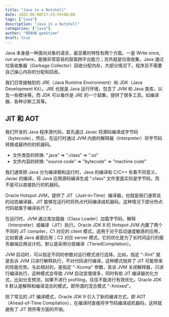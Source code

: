 ```yaml
---
title: "Java in a Nutshell"
date: 2022-06-08T17:23:59+08:00
tags: ["java"]
description: "Java in a Nutshell"
categories: ["java"]
author: "杨晓峰·geektime"
draft: true
---
```


Java 本身是一种面向对象的语言，最显著的特性有两个方面，一是 Write once, run anywhere，能够非常容易的获取跨平台能力；另外就是垃圾收集，Java 通过垃圾收集器（Garbage Collector）回收分配内存，大部分情况下，程序员不需要自己操心内存的分配和回收。

我们日常接触到的 JRE（Java Runtime Environment）和 JDK（Java Development Kit）。JRE 也就是 Java 运行环境，包含了 JVM 和 Java 类库，以及一些模块等。而 JDK 可以看作是 JRE 的一个超集，提供了很多工具，如编译器、各种诊断工具等。

## JIT 和 AOT

我们开发的 Java 程序源代码，首先通过 Javac 将源码编译成字节码（bytecode），然后，在运行时通过 JVM 内嵌的解释器（Interpreter）将字节码转换成最终的的机器码。

+ 文件类型的转换: ".java" => ".class" => ".so"
+ 文件内容的转换: "source code" => "bytecode" => "machine code"

我们通常把 Java 分为编译期和运行时，Java 的编译和 C/C++ 有着不同意义，Javac 的编译，将 Java 应用源码编译生成 ".class" 文件里面实际是字节码，而不是可以直接执行的机器码。

Oracle Hotspot JVM，提供了 JIT（Just-in-Time）编译器，也就是我们通常说的动态编译器，JIT 能够在运行时将热点代码编译成机器码，这种情况下部分热点代码就属于编译执行了。

在运行时，JVM 通过类加载器（Class Loader）加载字节码，解释（Interpreter）或编译（JIT）执行。Oracle JDK 8 的 Hotspot JVM 内置了两个不同的 JIT compiler，C1 对应的 client 模式，适用于对于启动速度敏感的应用，比如普通 Java 桌面应用；C2 对应 server 模式，它的优化是为了长时间运行的服务器端应用设计的。默认是采用分层编译（TieredCompilation）。

JVM 启动时，可以指定不同的参数对运行模式进行选择。比如，指定 "-Xint" 就是告诉 JVM 只进行解释执行，不对代码进行编译，这种模式抛弃了 JIT 可能带来的性能优势。与此相对的，是指定 "-Xcomp" 参数，告诉 JVM 关闭解释器，只进行编译执行，这种模式会导致 JVM 启动变慢很多，同时有些 JIT 编译器优化方式，比如分支预测，如果不进行 profiling，往往不能进行有效优化。Oracle JDK 8 默认是解释和编译混合的模式，即所谓的混合模式 "-Xmixed"。

除了常见的 JIT 编译模式，Oracle JDK 9 引入了新的编译方式，即 AOT（Ahead-of-Time Compilation），在编译时直接将字节码编译成机器码，这样就避免了 JIT 预热等方面的开销。
